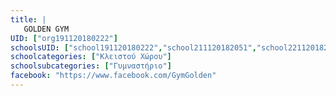 ```yaml
---
title: |
   GOLDEN GYM
UID: ["org191120180222"]
schoolsUID: ["school191120180222","school211120182051","school221120182203","school021220181953"]
schoolcategories: ["Κλειστού Χώρου"]
schoolsubcategories: ["Γυμναστήριο"]
facebook: "https://www.facebook.com/GymGolden"
---
```


